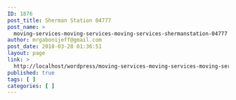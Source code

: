 ```yaml
---
ID: 1876
post_title: Sherman Station 04777
post_name: >
  moving-services-moving-services-moving-services-shermanstation-04777
author: mrgabonijeff@gmail.com
post_date: 2018-03-28 01:36:51
layout: page
link: >
  http://localhost/wordpress/moving-services-moving-services-moving-services-shermanstation-04777/
published: true
tags: [ ]
categories: [ ]
---
```

